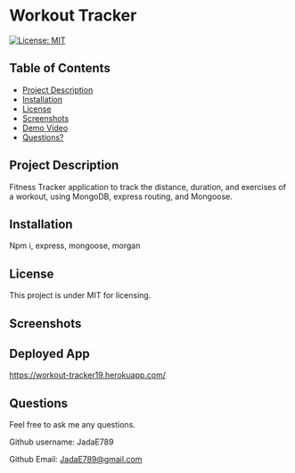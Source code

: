 # Workout Tracker

  [![License: MIT](https://img.shields.io/badge/License-MIT-yellow.svg)](https://opensource.org/licenses/MIT)

  ## Table of Contents

  * [Project Description](#project-description)
  * [Installation](#installation)
  * [License](#license)
  * [Screenshots](#screenshots)
  * [Demo Video](#Project-Demo-Video)
  * [Questions?](#questions)
  
  ## Project Description
  
  Fitness Tracker application to track the distance, duration, and exercises of a workout, using MongoDB, express routing, and Mongoose.
  
  ## Installation
  
  Npm i, express, mongoose, morgan
  
  ## License
  
  This project is under MIT for licensing.
  
  ## Screenshots
  
  
  
  ## Deployed App
  
  https://workout-tracker19.herokuapp.com/

  ## Questions
  
  Feel free to ask me any questions.
  
  Github username: JadaE789
  
  Github Email: <JadaE789@gmail.com>
 